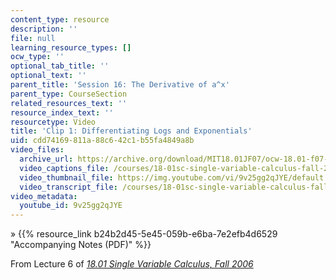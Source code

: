 ```yaml
---
content_type: resource
description: ''
file: null
learning_resource_types: []
ocw_type: ''
optional_tab_title: ''
optional_text: ''
parent_title: 'Session 16: The Derivative of a^x'
parent_type: CourseSection
related_resources_text: ''
resource_index_text: ''
resourcetype: Video
title: 'Clip 1: Differentiating Logs and Exponentials'
uid: cdd74169-811a-88c6-42c1-b55fa4849a8b
video_files:
  archive_url: https://archive.org/download/MIT18.01JF07/ocw-18.01-f07-lec06_300k.mp4
  video_captions_file: /courses/18-01sc-single-variable-calculus-fall-2010/894c26af206451bea15905068baa0c66_9v25gg2qJYE.vtt
  video_thumbnail_file: https://img.youtube.com/vi/9v25gg2qJYE/default.jpg
  video_transcript_file: /courses/18-01sc-single-variable-calculus-fall-2010/b705fde005e6a97070408ac7e2bb650f_9v25gg2qJYE.pdf
video_metadata:
  youtube_id: 9v25gg2qJYE
---
```


» {{% resource_link b24b2d45-5e45-059b-e6ba-7e2efb4d6529 "Accompanying Notes (PDF)" %}}

From Lecture 6 of [_18.01 Single Variable Calculus, Fall 2006_](/courses/18-01-single-variable-calculus-fall-2006/pages/video-lectures)